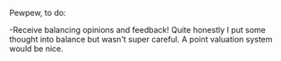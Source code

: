 Pewpew, to do:

-Receive balancing opinions and feedback!  Quite honestly I put some thought into balance but wasn't super careful.  A point valuation system would be nice.